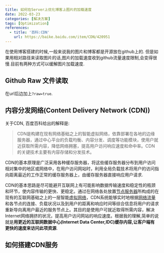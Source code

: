 ```yaml
---
title: 如何在Server上优化博客上图片的加载速度
date: 2022-03-23
categories: [解决方案]
tags: [Optimization]
references:
  - title: '百科:CDN'
    url: https://baike.baidu.com/item/CDN/420951
---
```


在使用博客搭建的时候,一般来说我的图片和博客都是开源放在github上的. 但是如果用相对路径来读取图片的话,图片的加载速度收到github流量速度限制,会变得很慢.目前有两种方式可以缓解图片加载速度.

<!-- more -->

## Github Raw 文件读取

在url后边加上`?raw=true`.

## 内容分发网络(Content Delivery Network (CDN))

关于CDN, 百度百科给出的解释是:

> CDN是构建在现有网络基础之上的智能虚拟网络，依靠部署在各地的边缘服务器，通过中心平台的负载均衡、内容分发、调度等功能模块，使用户就近获取所需内容，降低网络拥塞，提高用户访问响应速度和命中率。CDN的关键技术主要有内容存储和分发技术。

CDN的基本原理是广泛采用各种缓存服务器，将这些缓存服务器分布到用户访问相对集中的地区或网络中，在用户访问网站时，利用全局负载技术将用户的访问指向距离最近的工作正常的缓存服务器上，由缓存服务器直接响应用户请求.

CDN的基本思路是尽可能避开互联网上有可能影响数据传输速度和稳定性的瓶颈和环节，使内容传输的更快、更稳定。通过在网络各处放置[节点服务器](https://baike.baidu.com/item/节点服务器/4576219)所构成的在现有的互联网基础之上的一层智能[虚拟网络](https://baike.baidu.com/item/虚拟网络/855117)，CDN系统能够实时地根据[网络流量](https://baike.baidu.com/item/网络流量/7489548)和各节点的连接、负载状况以及到用户的距离和响应时间等综合信息将用户的请求重新导向离用户最近的服务节点上。其目的是使用户可就近取得所需内容，解决 Internet网络拥挤的状况，提高用户访问网站的响应速度。根据我的理解,简单的说就是**用更近的互联网数据中心(Internet Data Center,IDC)缓存内容,让客户端有更快的速度来访问此项资源**.



## 如何搭建CDN服务

